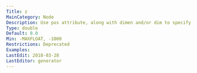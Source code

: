 ```yaml
---
Title: z
MainCategory: Node
Description: Use pos attribute, along with dimen and/or dim to specify dimensions (Deprecated).
Type: double
Default: 0.0
Min: -MAXFLOAT, -1000
Restrictions: Deprecated
Examples: 
LastEdit: 2018-03-28
LastEditor: generator
---
```



